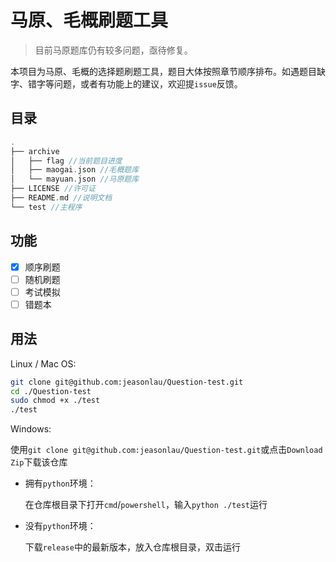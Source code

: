 # 马原、毛概刷题工具
> 目前马原题库仍有较多问题，亟待修复。

本项目为马原、毛概的选择题刷题工具，题目大体按照章节顺序排布。如遇题目缺字、错字等问题，或者有功能上的建议，欢迎提`issue`反馈。

## 目录

```c++
.
├── archive
│   ├── flag //当前题目进度
│   ├── maogai.json //毛概题库
│   └── mayuan.json //马原题库
├── LICENSE //许可证
├── README.md //说明文档
└── test //主程序
```



## 功能

+ [x] 顺序刷题
+ [ ] 随机刷题
+ [ ] 考试模拟
+ [ ] 错题本

## 用法

Linux / Mac OS:

```bash
git clone git@github.com:jeasonlau/Question-test.git
cd ./Question-test
sudo chmod +x ./test
./test
```

Windows:

使用`git clone git@github.com:jeasonlau/Question-test.git`或点击`Download Zip`下载该仓库

+ 拥有`python`环境：

  在仓库根目录下打开`cmd`/`powershell`，输入`python ./test`运行

+ 没有`python`环境：

  下载`release`中的最新版本，放入仓库根目录，双击运行